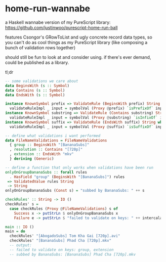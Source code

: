 # home-run-wannabe

a Haskell wannabe version of my PureScript library: https://github.com/justinwoo/purescript-home-run-ball

features Csongor's GRowToList and ugly concrete record data types, so you can't do as cool things as my PureScript library (like composing a bunch of validation rows together)

should still be fun to look at and consider using. if there's ever demand, could be published as a library.

tl;dr

```hs
-- some validations we care about
data BeginsWith (s :: Symbol)
data Contains (s :: Symbol)
data EndsWith (s :: Symbol)

instance KnownSymbol prefix => ValidateRule (BeginsWith prefix) String where
  validateRuleImpl _ input = symbolVal (Proxy @prefix) `isPrefixOf` input
instance KnownSymbol substring => ValidateRule (Contains substring) String where
  validateRuleImpl _ input = symbolVal (Proxy @substring) `isInfixOf` input
instance KnownSymbol suffix => ValidateRule (EndsWith suffix) String where
  validateRuleImpl _ input = symbolVal (Proxy @suffix) `isSuffixOf` input

-- define what validations i want performed
data FileNameValidations = FileNameValidations
  { group :: BeginsWith "[BananaSubs]"
  , resolution :: Contains "[720p]"
  , extension :: EndsWith "mkv"
  } deriving (Generic)

-- define a function that only works when validations have been run
onlyOnGroupBananaSubs :: forall rules
  . HasField "group" (BeginsWith "[BananaSubs]") rules
 => ValidatedValue rules String
 -> String
onlyOnGroupBananaSubs (Const s) = "subbed by BananaSubs: " ++ s

checkRules' :: String -> IO ()
checkRules' s =
  case checkRules (Proxy @FileNameValidations) s of
    Success x -> putStrLn $ onlyOnGroupBananaSubs x
    Failure e -> putStrLn $ "failed to validate on keys: " ++ intercalate ", " e

main :: IO ()
main = do
  checkRules' "[AbogadoSubs] Tom Kha Gai [720p].avi"
  checkRules' "[BananaSubs] Phad Cha [720p].mkv"
  -- output:
  -- failed to validate on keys: group, extension
  -- subbed by BananaSubs: [BananaSubs] Phad Cha [720p].mkv
```
